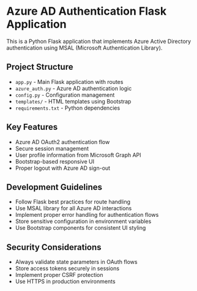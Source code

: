 <!-- Use this file to provide workspace-specific custom instructions to Copilot. For more details, visit https://code.visualstudio.com/docs/copilot/copilot-customization#_use-a-githubcopilotinstructionsmd-file -->

# Azure AD Authentication Flask Application

This is a Python Flask application that implements Azure Active Directory authentication using MSAL (Microsoft Authentication Library).

## Project Structure
- `app.py` - Main Flask application with routes
- `azure_auth.py` - Azure AD authentication logic
- `config.py` - Configuration management
- `templates/` - HTML templates using Bootstrap
- `requirements.txt` - Python dependencies

## Key Features
- Azure AD OAuth2 authentication flow
- Secure session management
- User profile information from Microsoft Graph API
- Bootstrap-based responsive UI
- Proper logout with Azure AD sign-out

## Development Guidelines
- Follow Flask best practices for route handling
- Use MSAL library for all Azure AD interactions
- Implement proper error handling for authentication flows
- Store sensitive configuration in environment variables
- Use Bootstrap components for consistent UI styling

## Security Considerations
- Always validate state parameters in OAuth flows
- Store access tokens securely in sessions
- Implement proper CSRF protection
- Use HTTPS in production environments
